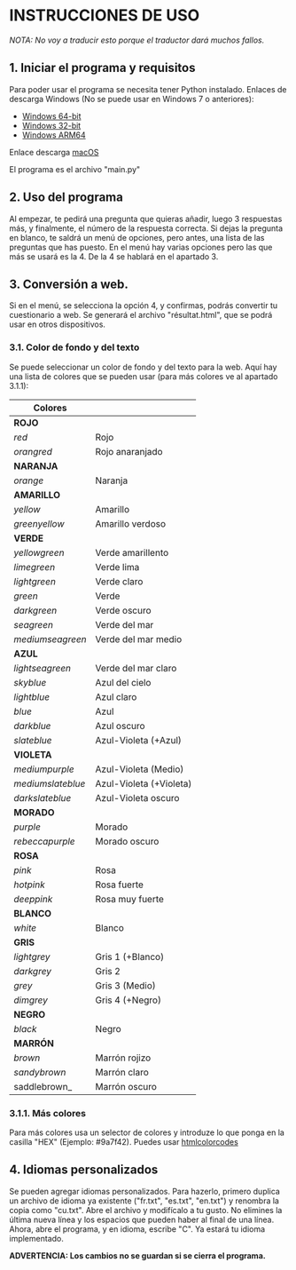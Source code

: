 # INSTRUCCIONES DE USO

_NOTA: No voy a traducir esto porque el traductor dará muchos fallos._

## 1. Iniciar el programa y requisitos
Para poder usar el programa se necesita tener Python instalado.
Enlaces de descarga Windows (No se puede usar en Windows 7 o anteriores):
- [Windows 64-bit](https://www.python.org/ftp/python/3.11.8/python-3.11.8-amd64.exe)
- [Windows 32-bit](https://www.python.org/ftp/python/3.11.8/python-3.11.8.exe)
- [Windows ARM64](https://www.python.org/ftp/python/3.11.8/python-3.11.8-arm64.exe)

Enlace descarga [macOS](https://www.python.org/ftp/python/3.11.8/python-3.11.8-macos11.pkg)

El programa es el archivo "main.py"

## 2. Uso del programa
Al empezar, te pedirá una pregunta que quieras añadir,
luego 3 respuestas más, y finalmente, el número de la
respuesta correcta.
Si dejas la pregunta en blanco, te saldrá un menú de opciones,
pero antes, una lista de las preguntas que has puesto.
En el menú hay varias opciones pero las que más se usará es
la 4.
De la 4 se hablará en el apartado 3.

## 3. Conversión a web.
Si en el menú, se selecciona la opción 4, y confirmas, podrás
convertir tu cuestionario a web. Se generará el archivo "résultat.html",
que se podrá usar en otros dispositivos.
### 3.1. Color de fondo y del texto
Se puede seleccionar un color de fondo y del texto para la web.
Aquí hay una lista de colores que se pueden usar (para más colores ve al apartado 3.1.1):

| Colores |  |
|---------|--|
| __ROJO__|
| _red_ | Rojo |
|_orangred_|Rojo anaranjado|
|__NARANJA__|
|_orange_|Naranja|
|__AMARILLO__|
|_yellow_|Amarillo|
|_greenyellow_|Amarillo verdoso|
|__VERDE__|
|_yellowgreen_|Verde amarillento|
|_limegreen_|Verde lima|
|_lightgreen_|Verde claro|
|_green_|Verde|
|_darkgreen_|Verde oscuro|
|_seagreen_|Verde del mar|
|_mediumseagreen_|Verde del mar medio|
|__AZUL__|
|_lightseagreen_|Verde del mar claro|
|_skyblue_|Azul del cielo|
|_lightblue_|Azul claro|
|_blue_|Azul|
|_darkblue_|Azul oscuro|
|_slateblue_|Azul-Violeta (+Azul)|
|__VIOLETA__|
|_mediumpurple_|Azul-Violeta (Medio)|
|_mediumslateblue_|Azul-Violeta (+Violeta)|
|_darkslateblue_|Azul-Violeta oscuro|
|__MORADO__|
|_purple_|Morado|
|_rebeccapurple_|Morado oscuro|
|__ROSA__|
|_pink_|Rosa|
|_hotpink_|Rosa fuerte|
|_deeppink_|Rosa muy fuerte|
|__BLANCO__|
|_white_|Blanco|
|__GRIS__|
|_lightgrey_|Gris 1 (+Blanco)|
|_darkgrey_|Gris 2|
|_grey_|Gris 3 (Medio)|
|_dimgrey_|Gris 4 (+Negro)|
|__NEGRO__|
|_black_|Negro|
|__MARRÓN__|
|_brown_|Marrón rojizo|
|_sandybrown_|Marrón claro|
|saddlebrown_|Marrón oscuro|

### 3.1.1. Más colores
Para más colores usa un selector de colores y introduze
lo que ponga en la casilla "HEX" (Ejemplo: #9a7f42).
Puedes usar [htmlcolorcodes](https://htmlcolorcodes.com/es/selector-de-color/)

## 4. Idiomas personalizados
Se pueden agregar idiomas personalizados. Para hazerlo,
primero duplica un archivo de idioma ya existente
("fr.txt", "es.txt", "en.txt") y renombra la copia como
"cu.txt". Abre el archivo y modifícalo a tu gusto. No elimines
la última nueva línea y los espacios que pueden haber al final
de una línea. Ahora, abre el programa, y en idioma, escribe "C".
Ya estará tu idioma implementado.

__ADVERTENCIA: Los cambios no se guardan si se cierra el programa.__

